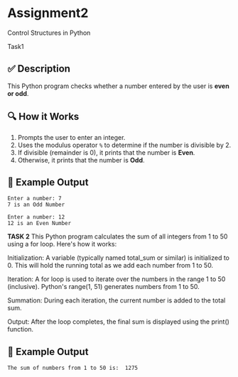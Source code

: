 # Assignment2
Control Structures in Python

Task1

## ✅ Description

This Python program checks whether a number entered by the user is **even or odd**.

## 🔍 How it Works

1. Prompts the user to enter an integer.
2. Uses the modulus operator `%` to determine if the number is divisible by 2.
3. If divisible (remainder is 0), it prints that the number is **Even**.
4. Otherwise, it prints that the number is **Odd**.

## 🧪 Example Output

```
Enter a number: 7
7 is an Odd Number

Enter a number: 12
12 is an Even Number
```


**TASK 2**
This Python program calculates the sum of all integers from 1 to 50 using a for loop. Here's how it works:

Initialization:
A variable (typically named total_sum or similar) is initialized to 0. This will hold the running total as we add each number from 1 to 50.

Iteration:
A for loop is used to iterate over the numbers in the range 1 to 50 (inclusive). Python's range(1, 51) generates numbers from 1 to 50.

Summation:
During each iteration, the current number is added to the total sum.

Output:
After the loop completes, the final sum is displayed using the print() function.

## 🧪 Example Output

```
The sum of numbers from 1 to 50 is:  1275
```
